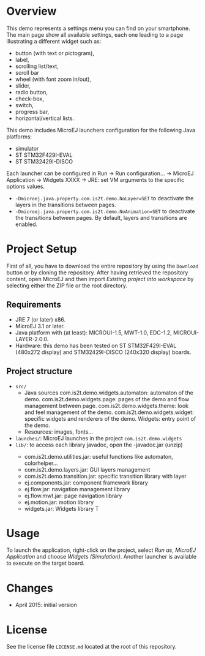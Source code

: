 # Overview
This demo represents a settings menu you can find on your smartphone. The main page show all available settings, each one leading to a page illustrating a different widget such as:
- button (with text or pictogram),
- label,
- scrolling list/text,
- scroll bar 
- wheel (with font zoom in/out),
- slider,
- radio button, 
- check-box, 
- switch, 
- progress bar, 
- horizontal/vertical lists.

This demo includes MicroEJ launchers configuration for the following Java platforms:
- simulator
- ST STM32F429I-EVAL
- ST STM32429I-DISCO

Each launcher can be configured in Run -> Run configuration... -> MicroEJ Application -> Widgets XXXX -> JRE: set VM arguments to the specific options values.
- `-Dmicroej.java.property.com.is2t.demo.NoLayer=SET` to deactivate the layers in the transitions between pages.
- `-Dmicroej.java.property.com.is2t.demo.NoAnimation=SET` to deactivate the transitions between pages.
By default, layers and transitions are enabled.

# Project Setup

First of all, you have to download the entire repository by using the `Download` button or by cloning the repository. After having retrieved the repository content, open MicroEJ and then import _Existing project into workspace_ by selecting either the ZIP file or the root directory.

## Requirements

- JRE 7 (or later) x86.
- MicroEJ 3.1 or later.
- Java platform with (at least): MICROUI-1.5, MWT-1.0, EDC-1.2, MICROUI-LAYER-2.0.0.
- Hardware: this demo has been tested on ST STM32F429I-EVAL (480x272 display) and STM32429I-DISCO (240x320 display) boards.

## Project structure

  - `src/`
  	- Java sources
  		com.is2t.demo.widgets.automaton: automaton of the demo.
  		com.is2t.demo.widgets.page: pages of the demo and flow management between page.
  		com.is2t.demo.widgets.theme: look and feel management of the demo.
  		com.is2t.demo.widgets.widget: specific widgets and renderers of the demo.
  		Widgets: entry point of the demo.
  	- Resources: images, fonts...
  - `launches/`: MicroEJ launches in the project `com.is2t.demo.widgets`
  - `lib/`: to access each library javadoc, open the <libraryname>-javadoc.jar (unzip)
  	- com.is2t.demo.utilities.jar: useful functions like automaton, colorhelper...
  	- com.is2t.demo.layers.jar: GUI layers management
  	- com.is2t.demo.transition.jar: specific transition library with layer
  	- ej.components.jar: component framework library
  	- ej.flow.jar: navigation management library
  	- ej.flow.mwt.jar: page navigation library
  	- ej.motion.jar: motion library 
	- widgets.jar: Widgets library
T

# Usage
To launch the application, right-click on the project, select _Run as_, _MicroEJ Application_ and choose _Widgets (Simulation)_. Another launcher is available to execute on the target board.

# Changes
- April 2015: initial version

# License
See the license file `LICENSE.md` located at the root of this repository.
